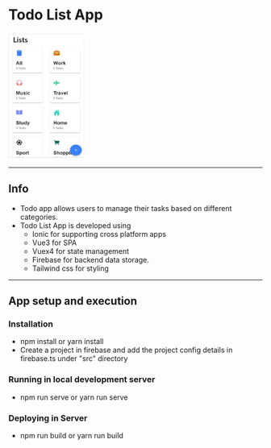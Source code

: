 # Todo List App

<img src="./src/assets/img/todo.gif" width="150" height="250"/>

---

## Info

- Todo app allows users to manage their tasks based on different categories.
- Todo List App is developed using
  - Ionic for supporting cross platform apps
  - Vue3 for SPA
  - Vuex4 for state management
  - Firebase for backend data storage.
  - Tailwind css for styling

---

## App setup and execution

### Installation

- npm install or yarn install
- Create a project in firebase and add the project config details in firebase.ts under "src" directory

### Running in local development server

- npm run serve or yarn run serve

### Deploying in Server

- npm run build or yarn run build
